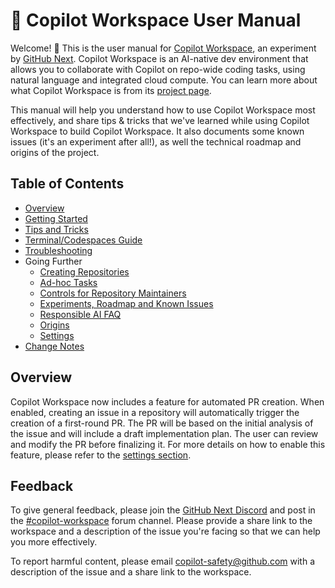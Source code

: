 # 📖 Copilot Workspace User Manual

Welcome! 👋 This is the user manual for [Copilot Workspace](https://copilot-workspace.githubnext.com), an experiment by [GitHub Next](https://githubnext.com). Copilot Workspace is an AI-native dev environment that allows you to collaborate with Copilot on repo-wide coding tasks, using natural language and integrated cloud compute. You can learn more about what Copilot Workspace is from its [project page](https://githubnext.com/projects/copilot-workspace/).

This manual will help you understand how to use Copilot Workspace most effectively, and share tips & tricks that we've learned while using Copilot Workspace to build Copilot Workspace. It also documents some known issues (it's an experiment after all!), as well the technical roadmap and origins of the project. 

## Table of Contents

* [Overview](overview.md)
* [Getting Started](getting-started.md)
* [Tips and Tricks](tips-and-tricks.md)
* [Terminal/Codespaces Guide](codespaces-guide.md)
* [Troubleshooting](troubleshooting.md)
* Going Further
  - [Creating Repositories](creating-repos.md)
  - [Ad-hoc Tasks](adhoc-tasks.md)
  - [Controls for Repository Maintainers](repo-maintainers.md)
  - [Experiments, Roadmap and Known Issues](known-issues.md)
  - [Responsible AI FAQ](responsible-ai-faq.md)
  - [Origins](origins.md)
  - [Settings](settings.md)
* [Change Notes](changes.md)

## Overview

Copilot Workspace now includes a feature for automated PR creation. When enabled, creating an issue in a repository will automatically trigger the creation of a first-round PR. The PR will be based on the initial analysis of the issue and will include a draft implementation plan. The user can review and modify the PR before finalizing it. For more details on how to enable this feature, please refer to the [settings section](settings.md).

## Feedback

To give general feedback, please join the [GitHub Next Discord](https://discord.gg/FeGshJZ2yy) and post in the [#copilot-workspace](https://discord.com/channels/735557230698692749/1237161687233200279) forum channel.  Please provide a share link to the workspace and a description of the issue you're facing so that we can help you more effectively.

To report harmful content, please email copilot-safety@github.com with a description of the issue and a share link to the workspace.
